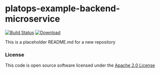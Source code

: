# platops-example-backend-microservice

[![Build Status](https://travis-ci.org/hmrc/platops-example-backend-microservice.svg)](https://travis-ci.org/hmrc/platops-example-backend-microservice) [ ![Download](https://api.bintray.com/packages/hmrc/releases/platops-example-backend-microservice/images/download.svg) ](https://bintray.com/hmrc/releases/platops-example-backend-microservice/_latestVersion)

This is a placeholder README.md for a new repository 

### License

This code is open source software licensed under the [Apache 2.0 License]("http://www.apache.org/licenses/LICENSE-2.0.html")


